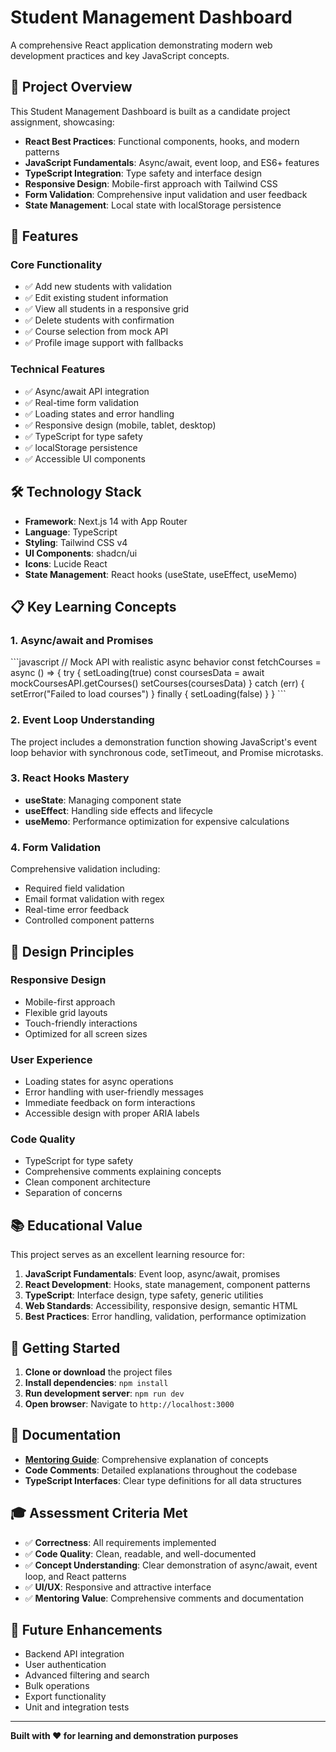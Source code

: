 # Student Management Dashboard

A comprehensive React application demonstrating modern web development practices and key JavaScript concepts.

## 🎯 Project Overview

This Student Management Dashboard is built as a candidate project assignment, showcasing:

- **React Best Practices**: Functional components, hooks, and modern patterns
- **JavaScript Fundamentals**: Async/await, event loop, and ES6+ features
- **TypeScript Integration**: Type safety and interface design
- **Responsive Design**: Mobile-first approach with Tailwind CSS
- **Form Validation**: Comprehensive input validation and user feedback
- **State Management**: Local state with localStorage persistence

## 🚀 Features

### Core Functionality
- ✅ Add new students with validation
- ✅ Edit existing student information
- ✅ View all students in a responsive grid
- ✅ Delete students with confirmation
- ✅ Course selection from mock API
- ✅ Profile image support with fallbacks

### Technical Features
- ✅ Async/await API integration
- ✅ Real-time form validation
- ✅ Loading states and error handling
- ✅ Responsive design (mobile, tablet, desktop)
- ✅ TypeScript for type safety
- ✅ localStorage persistence
- ✅ Accessible UI components

## 🛠️ Technology Stack

- **Framework**: Next.js 14 with App Router
- **Language**: TypeScript
- **Styling**: Tailwind CSS v4
- **UI Components**: shadcn/ui
- **Icons**: Lucide React
- **State Management**: React hooks (useState, useEffect, useMemo)

## 📋 Key Learning Concepts

### 1. Async/await and Promises
\`\`\`javascript
// Mock API with realistic async behavior
const fetchCourses = async () => {
  try {
    setLoading(true)
    const coursesData = await mockCoursesAPI.getCourses()
    setCourses(coursesData)
  } catch (err) {
    setError("Failed to load courses")
  } finally {
    setLoading(false)
  }
}
\`\`\`

### 2. Event Loop Understanding
The project includes a demonstration function showing JavaScript's event loop behavior with synchronous code, setTimeout, and Promise microtasks.

### 3. React Hooks Mastery
- **useState**: Managing component state
- **useEffect**: Handling side effects and lifecycle
- **useMemo**: Performance optimization for expensive calculations

### 4. Form Validation
Comprehensive validation including:
- Required field validation
- Email format validation with regex
- Real-time error feedback
- Controlled component patterns

## 🎨 Design Principles

### Responsive Design
- Mobile-first approach
- Flexible grid layouts
- Touch-friendly interactions
- Optimized for all screen sizes

### User Experience
- Loading states for async operations
- Error handling with user-friendly messages
- Immediate feedback on form interactions
- Accessible design with proper ARIA labels

### Code Quality
- TypeScript for type safety
- Comprehensive comments explaining concepts
- Clean component architecture
- Separation of concerns

## 📚 Educational Value

This project serves as an excellent learning resource for:

1. **JavaScript Fundamentals**: Event loop, async/await, promises
2. **React Development**: Hooks, state management, component patterns
3. **TypeScript**: Interface design, type safety, generic utilities
4. **Web Standards**: Accessibility, responsive design, semantic HTML
5. **Best Practices**: Error handling, validation, performance optimization

## 🔧 Getting Started

1. **Clone or download** the project files
2. **Install dependencies**: `npm install`
3. **Run development server**: `npm run dev`
4. **Open browser**: Navigate to `http://localhost:3000`

## 📖 Documentation

- **[Mentoring Guide](./MENTORING_GUIDE.md)**: Comprehensive explanation of concepts
- **Code Comments**: Detailed explanations throughout the codebase
- **TypeScript Interfaces**: Clear type definitions for all data structures

## 🎓 Assessment Criteria Met

- ✅ **Correctness**: All requirements implemented
- ✅ **Code Quality**: Clean, readable, and well-documented
- ✅ **Concept Understanding**: Clear demonstration of async/await, event loop, and React patterns
- ✅ **UI/UX**: Responsive and attractive interface
- ✅ **Mentoring Value**: Comprehensive comments and documentation

## 🚀 Future Enhancements

- Backend API integration
- User authentication
- Advanced filtering and search
- Bulk operations
- Export functionality
- Unit and integration tests

---

**Built with ❤️ for learning and demonstration purposes**
